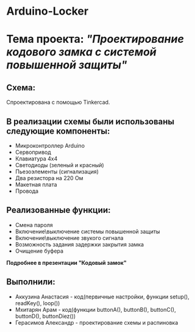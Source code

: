 # Arduino-Locker

# Тема проекта: *"Проектирование кодового замка с системой повышенной защиты"*

## Схема:

Спроектирована с помощью Tinkercad.

## В реализации схемы были использованы следующие компоненты:

+ Микроконтроллер Arduino
+ Сервопривод
+ Клавиатура 4х4
+ Светодиоды (зеленый и красный)
+ Пьезоэлементы (сигнализация)
+ Два резистора на 220 Ом
+ Макетная плата
+ Провода

## Реализованные функции:

+ Смена пароля
+ Включение\выключение системы повышенной защиты
+ Включение\выключение звукого сигнала
+ Возможность задания задержки закрытия замка
+ Очищение буфера

**Подробнее в презентации "Кодовый замок"**

## Выполнили:

+ Аккузина Анастасия - код(первичные настройки, функции setup(), readKey(), loop())
+ Мхитарян Арам - код(функции buttonA(), buttonB(), buttonC(), buttonD(), buttonDiez())
+ Герасимов Александр - проектирование схемы и распиновка

